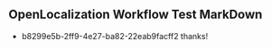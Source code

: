 ## OpenLocalization Workflow Test MarkDown
* b8299e5b-2ff9-4e27-ba82-22eab9facff2 
thanks!<!--HONumber=Mar16_HO3-->
